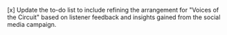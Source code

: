 [x] Update the to-do list to include refining the arrangement for "Voices of the Circuit" based on listener feedback and insights gained from the social media campaign.